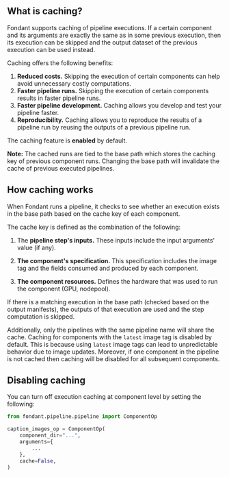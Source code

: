 ## What is caching?

Fondant supports caching of pipeline executions. If a certain component and its arguments
are exactly the same as in some previous execution, then its execution can be skipped and the output
dataset of the previous execution can be used instead.

Caching offers the following benefits:
1) **Reduced costs.** Skipping the execution of certain components can help avoid unnecessary costly computations.
2) **Faster pipeline runs.** Skipping the execution of certain components results in faster pipeline runs.
3) **Faster pipeline development.** Caching allows you develop and test your pipeline faster.
4) **Reproducibility.** Caching allows you to reproduce the results of a pipeline run by reusing
   the outputs of a previous pipeline run.


The caching feature is **enabled** by default. 

**Note:** The cached runs are tied to the base path which stores the caching key of previous component runs. 
Changing the base path will invalidate the cache of previous executed pipelines.

## How caching works
When Fondant runs a pipeline, it checks to see whether an execution exists in the base path based on
the cache key of each component.

The cache key is defined as the combination of the following:

1) The **pipeline step's inputs.** These inputs include the input arguments' value (if any).

2) **The component's specification.** This specification includes the image tag and the fields
   consumed and produced by each component.

3) **The component resources.** Defines the hardware that was used to run the component (GPU,
   nodepool).

If there is a matching execution in the base path (checked based on the output manifests),
the outputs of that execution are used and the step computation is skipped.

Additionally, only the pipelines with the same pipeline name will share the cache. Caching for
components
with the `latest` image tag is disabled by default. This is because using `latest` image tags can
lead to unpredictable behavior due to
image updates. Moreover, if one component in the pipeline is not cached then caching will be
disabled for all
subsequent components.

## Disabling caching
You can turn off execution caching at component level by setting the following:

```python
from fondant.pipeline.pipeline import ComponentOp

caption_images_op = ComponentOp(
    component_dir="...",
    arguments={
        ...
    },
    cache=False,
)
```